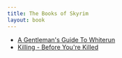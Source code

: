 ```yaml
---
title: The Books of Skyrim
layout: book
---
```


* [A Gentleman's Guide To Whiterun](/books/a_gentlemans_guide_to_whiterun/)
* [Killing - Before You're Killed](/books/killing_before_youre_killed/)

